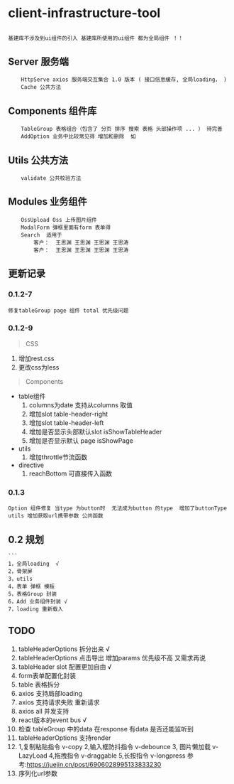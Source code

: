 # client-infrastructure-tool

## 
    基建库不涉及到ui组件的引入 基建库所使用的ui组件 都为全局组件 ！！

## Server 服务端
```
    HttpServe axios 服务端交互集合 1.0 版本 ( 接口信息缓存, 全局loading， )
    Cache 公共方法
```

## Components 组件库
```
    TableGroup 表格组合（包含了 分页 排序 搜索 表格 头部操作项 ... ） 待完善
    AddOption 业务中比较常见得 增加和删除  如  
```

## Utils 公共方法
```
    validate 公共校验方法
```
## Modules 业务组件
```
    OssUpload Oss 上传图片组件   
    ModalForm 弹框里面有form 表单得
    Search  适用于 
        客户：  王思渊 王思渊 王思渊 王思涛
        客户：  王思渊 王思渊 王思渊 王思涛
```
## 更新记录
### 0.1.2-7
    修复tableGroup page 组件 total 优先级问题
### 0.1.2-9 
> CSS 
   1. 增加rest.css
   2. 更改css为less
> Components
* table组件
   1. columns为date 支持从columns 取值
   2. 增加slot table-header-right
   3. 增加slot table-header-left
   4. 增加是否显示头部默认slot isShowTableHeader
   5. 增加是否显示默认 page isShowPage
* utils
    1. 增加throttle节流函数
* directive
    1. reachBottom 可直接传入函数
### 0.1.3
    Option 组件修复 当type 为button时  无法成为button 的type  增加了buttonType
    utils 增加获取url携带参数 公共函数
## 0.2 规划
    ```
    1，全局loading  √
    2，骨架屏
    3，utils 
    4，表单 弹框 模板 
    5，表格Group 封装  
    6，Add 业务组件封装 √
    7，loading 重新载入
    
## TODO

1. tableHeaderOptions 拆分出来   √
2. tableHeaderOptions 点击导出 增加params  优先级不高 又需求再说
3. tableHeader slot 配置更加自由   √
4. form表单配置化封装
5. table 表格拆分
6. axios 支持局部loading
7. axios 支持请求失败 重新请求
8. axios all 并发支持
9. react版本的event bus  √
10. 检查 tableGroup 中的data 在response 有data 是否还能监听到
11. tableHeaderOptions 支持render 
12. 1,复制粘贴指令 v-copy 2,输入框防抖指令 v-debounce 3, 图片懒加载 v-LazyLoad 4,拖拽指令 v-draggable 5,长按指令 v-longpress 参考:https://juejin.cn/post/6906028995133833230
13. 序列化url参数




